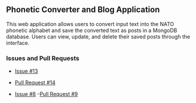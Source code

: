 ## Phonetic Converter and Blog Application

This web application allows users to convert input text into the NATO phonetic alphabet and save the converted text as posts in a MongoDB database. Users can view, update, and delete their saved posts through the interface.

### Issues and Pull Requests
- [Issue #13](https://github.com/smaldonado1326/effective-lamp-sam01/issues/13)
- [Pull Request #14](https://github.com/smaldonado1326/effective-lamp-sam01/pull/14)

- [Issue #8](https://github.com/smaldonado1326/effective-lamp-sam01/issues/8)
-[Pull Request #9](https://github.com/smaldonado1326/effective-lamp-sam01/pull/9)
